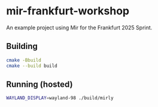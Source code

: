 # mir-frankfurt-workshop
An example project using Mir for the Frankfurt 2025 Sprint.

## Building
```sh
cmake -Bbuild
cmake --build build
```

## Running (hosted)
```sh
WAYLAND_DISPLAY=wayland-98 ./build/mirly
```
